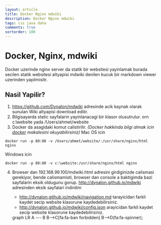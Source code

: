 ```yaml
---
layout: article
title: Docker Nginx mdwiki
description: Docker Nginx mdwiki
tags: css java daha
comments: true
sortorder: 100
---
```

# Docker, Nginx, mdwiki
Docker uzerinde nginx server da statik bir websitesi yayinlamak
burada secilen statik websitesi altyapisi mdwiki denilen kucuk bir markdown viewer uzerinden yapilmisitr.
## Nasil Yapilir?
1. https://github.com/Dynalon/mdwiki adresinde acik kaynak olarak sunulan Wiki altyapisi download edilir.
2. Bilgisayarda static sayfalarin yayinlanacagi bir klasor olusutrulur. orn c:\website yada /Users/ahmet/website
3. Docker da asagidaki komut calistirilir.
_(Docker hakkinda bilgi almak icin [docker](http://www.filehoo.com) makalesini okuyabilirsiniz)_
Mac  OS icin
```beanshell
docker run -p 80:80 -v /Users/ahmet/website/:/usr/share/nginx/html nginx
```
Windows icin
```beanshell
docker run -p 80:80 -v c:\website:/usr/share/nginx/html nginx
```
4. Browser dan 192.168.99.100/mdwiki.html adresini girdiginizde calismasi gerekiyor,
bende calismamisti, browser dan console a baktigimda bazi sayfalarin eksik oldugunu gorup.
http://dynalon.github.io/mdwiki adresinden eksik sayfalari indirdim
   - http://dynalon.github.io/mdwiki/navigation.md tarayicidan farkli kaydet secip website klasorune kaydedebilirsiniz.
   - http://dynalon.github.io/mdwiki/config.json arayicidan farkli kaydet secip website klasorune kaydedebilirsiniz.

   <div class="mermaid">
   graph LR
       A --- B
       B-->C[fa:fa-ban forbidden]
       B-->D(fa:fa-spinner);
   </div>
